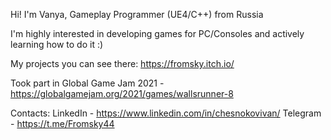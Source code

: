 Hi! I'm Vanya, Gameplay Programmer (UE4/C++) from Russia

I'm highly interested in developing games for PC/Consoles and actively learning how to do it :)

My projects you can see there: https://fromsky.itch.io/

Took part in Global Game Jam 2021 - https://globalgamejam.org/2021/games/wallsrunner-8

Contacts:
LinkedIn - https://www.linkedin.com/in/chesnokovivan/
Telegram - https://t.me/Fromsky44
